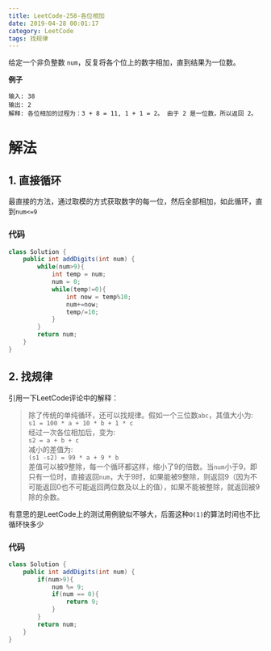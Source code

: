 ```yaml
---
title: LeetCode-258-各位相加
date: 2019-04-28 00:01:17
category: LeetCode
tags: 找规律
---
```


给定一个非负整数 `num`，反复将各个位上的数字相加，直到结果为一位数。

**例子**

```plain
输入: 38
输出: 2 
解释: 各位相加的过程为：3 + 8 = 11, 1 + 1 = 2。 由于 2 是一位数，所以返回 2。
```

<!--more-->

# 解法

## 1. 直接循环

最直接的方法，通过取模的方式获取数字的每一位，然后全部相加，如此循环，直到`num<=9`

### 代码

```java
class Solution {
    public int addDigits(int num) {
        while(num>9){
            int temp = num;
            num = 0;
            while(temp!=0){
                int now = temp%10;
                num+=now;
                temp/=10;
            }
        }
        return num;
    }
}
```

## 2. 找规律

引用一下LeetCode评论中的解释：

>除了传统的单纯循环，还可以找规律。假如一个三位数`abc`，其值大小为:<br>`s1 = 100 * a + 10 * b + 1 * c`<br>经过一次各位相加后，变为:<br>`s2 = a + b + c`<br>减小的差值为:<br>`(s1 -s2) = 99 * a + 9 * b`<br>差值可以被9整除，每一个循环都这样，缩小了9的倍数。当`num`小于9，即只有一位时，直接返回`num`，大于9时，如果能被9整除，则返回9（因为不可能返回0也不可能返回两位数及以上的值），如果不能被整除，就返回被9除的余数。

有意思的是LeetCode上的测试用例貌似不够大，后面这种`O(1)`的算法时间也不比循环快多少

### 代码

```java
class Solution {
    public int addDigits(int num) {
        if(num>9){
            num %= 9;
            if(num == 0){
                return 9;
            } 
        }
        return num;
    }
}
```